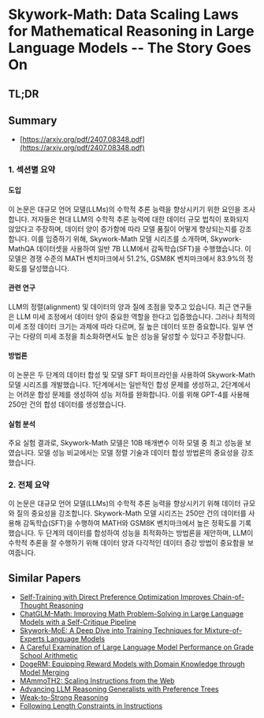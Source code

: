 # Skywork-Math: Data Scaling Laws for Mathematical Reasoning in Large Language Models -- The Story Goes On
## TL;DR
## Summary
- [https://arxiv.org/pdf/2407.08348.pdf](https://arxiv.org/pdf/2407.08348.pdf)

### 1. 섹션별 요약
#### 도입
이 논문은 대규모 언어 모델(LLMs)의 수학적 추론 능력을 향상시키기 위한 요인을 조사합니다. 저자들은 현대 LLM의 수학적 추론 능력에 대한 데이터 규모 법칙이 포화되지 않았다고 주장하며, 데이터 양이 증가함에 따라 모델 품질이 어떻게 향상되는지를 강조합니다. 이를 입증하기 위해, Skywork-Math 모델 시리즈를 소개하며, Skywork-MathQA 데이터셋을 사용하여 일반 7B LLM에서 감독학습(SFT)을 수행했습니다. 이 모델은 경쟁 수준의 MATH 벤치마크에서 51.2%, GSM8K 벤치마크에서 83.9%의 정확도를 달성했습니다.

#### 관련 연구
LLM의 정렬(alignment) 및 데이터의 양과 질에 초점을 맞추고 있습니다. 최근 연구들은 LLM 미세 조정에서 데이터 양이 중요한 역할을 한다고 입증했습니다. 그러나 최적의 미세 조정 데이터 크기는 과제에 따라 다르며, 질 높은 데이터 또한 중요합니다. 일부 연구는 다량의 미세 조정을 최소화하면서도 높은 성능을 달성할 수 있다고 주장합니다.

#### 방법론
이 논문은 두 단계의 데이터 합성 및 모델 SFT 파이프라인을 사용하여 Skywork-Math 모델 시리즈를 개발했습니다. 1단계에서는 일반적인 합성 문제를 생성하고, 2단계에서는 어려운 합성 문제를 생성하여 성능 저하를 완화합니다. 이를 위해 GPT-4를 사용해 250만 건의 합성 데이터를 생성했습니다.

#### 실험 분석
주요 실험 결과로, Skywork-Math 모델은 10B 매개변수 이하 모델 중 최고 성능을 보였습니다. 모델 성능 비교에서는 모델 정렬 기술과 데이터 합성 방법론의 중요성을 강조했습니다.

### 2. 전체 요약
이 논문은 대규모 언어 모델(LLMs)의 수학적 추론 능력을 향상시키기 위해 데이터 규모와 질의 중요성을 강조합니다. Skywork-Math 모델 시리즈는 250만 건의 데이터를 사용해 감독학습(SFT)을 수행하여 MATH와 GSM8K 벤치마크에서 높은 정확도를 기록했습니다. 두 단계의 데이터를 합성하여 성능을 최적화하는 방법론을 제안하며, LLM이 수학적 추론을 잘 수행하기 위해 데이터 양과 다각적인 데이터 증강 방법이 중요함을 보여줍니다.

## Similar Papers
- [Self-Training with Direct Preference Optimization Improves Chain-of-Thought Reasoning](2407.18248.md)
- [ChatGLM-Math: Improving Math Problem-Solving in Large Language Models with a Self-Critique Pipeline](2404.02893.md)
- [Skywork-MoE: A Deep Dive into Training Techniques for Mixture-of-Experts Language Models](2406.06563.md)
- [A Careful Examination of Large Language Model Performance on Grade School Arithmetic](2405.00332.md)
- [DogeRM: Equipping Reward Models with Domain Knowledge through Model Merging](2407.01470.md)
- [MAmmoTH2: Scaling Instructions from the Web](2405.03548.md)
- [Advancing LLM Reasoning Generalists with Preference Trees](2404.02078.md)
- [Weak-to-Strong Reasoning](2407.13647.md)
- [Following Length Constraints in Instructions](2406.17744.md)
